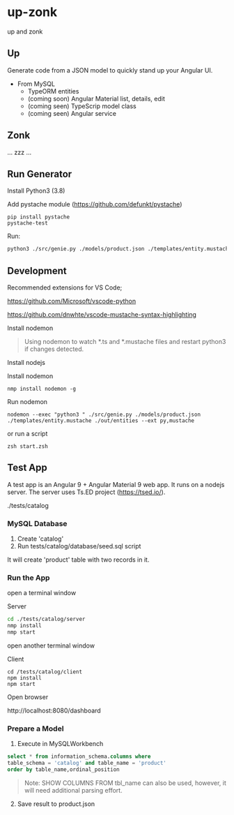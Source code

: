 # up-zonk
up and zonk

## Up

Generate code from a JSON model to quickly stand up your Angular UI. 


- From MySQL 
    - TypeORM entities
    - (coming soon) Angular Material list, details, edit
    - (coming seen) TypeScrip model class
    - (coming seen) Angular service

## Zonk

... zzz ...

## Run Generator

Install Python3 (3.8)

Add pystache module (https://github.com/defunkt/pystache)

```
pip install pystache
pystache-test
```

Run: 

```zsh
python3 ./src/genie.py ./models/product.json ./templates/entity.mustache ./out/entities
```

## Development 

Recommended extensions for VS Code;

https://github.com/Microsoft/vscode-python

https://github.com/dnwhte/vscode-mustache-syntax-highlighting


Install nodemon

> Using nodemon to watch *.ts and *.mustache files and restart python3 if changes detected.

Install nodejs

Install nodemon 

```
nmp install nodemon -g
```

Run nodemon

```
nodemon --exec "python3 " ./src/genie.py ./models/product.json ./templates/entity.mustache ./out/entities --ext py,mustache
```
or run a script

```
zsh start.zsh
```

## Test App 

A test app is an Angular 9 + Angular Material 9 web app. It runs on a nodejs server. The server uses Ts.ED project (https://tsed.io/). 

./tests/catalog

### MySQL Database 

1. Create 'catalog' 
2. Run tests/catalog/database/seed.sql script 

It will create 'product' table with two records in it.  

### Run the App

open a terminal window

Server
```zsh
cd ./tests/catalog/server
nmp install
nmp start 
```

open another terminal window

Client 
```
cd /tests/catalog/client
npm install
npm start
```

Open browser 

http://localhost:8080/dashboard


### Prepare a Model

1. Execute in MySQLWorkbench 

```sql
select * from information_schema.columns where 
table_schema = 'catalog' and table_name = 'product'
order by table_name,ordinal_position
```

> Note: SHOW COLUMNS FROM tbl_name can also be used, however, it will need additional parsing effort.

2. Save result to product.json
